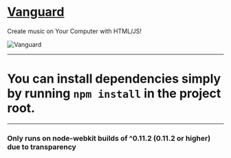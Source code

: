 # [Vanguard](#)

Create music on Your Computer with HTML/JS!

![Vanguard](http://i.imgur.com/57SMBAB.png)

***

# You can install dependencies simply by running ```npm install``` in the project root.

***

### Only runs on node-webkit builds of ^0.11.2 (0.11.2 or higher) due to transparency
